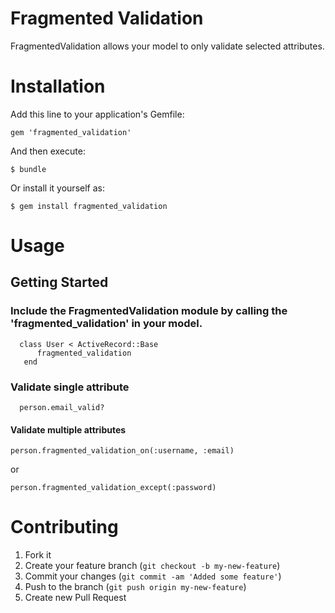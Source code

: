 Fragmented Validation
============

FragmentedValidation allows your model to only validate selected attributes.

Installation
============
Add this line to your application's Gemfile:

    gem 'fragmented_validation'

And then execute:

    $ bundle

Or install it yourself as:

    $ gem install fragmented_validation

Usage
============

## Getting Started

### Include the FragmentedValidation module by calling the 'fragmented_validation' in your model.



      class User < ActiveRecord::Base
          fragmented_validation
       end

### Validate single attribute

      person.email_valid?

#### Validate multiple attributes



    person.fragmented_validation_on(:username, :email)

  or

    person.fragmented_validation_except(:password)

Contributing
============

1. Fork it
2. Create your feature branch (`git checkout -b my-new-feature`)
3. Commit your changes (`git commit -am 'Added some feature'`)
4. Push to the branch (`git push origin my-new-feature`)
5. Create new Pull Request


